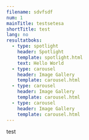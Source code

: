 ```yaml
---
filename: sdvfsdf
num: 1
mainTitle: testsetesa
shortTitle: test
lang: no
resultatboks:
  - type: spotlight
    header: Spotlight
    template: spotlight.html
    text: Hello World
  - type: carousel
    header: Image Gallery
    template: carousel.html
  - type: carousel
    header: Image Gallery
    template: carousel.html
  - type: carousel
    header: Image Gallery
    template: carousel.html
---
```

test